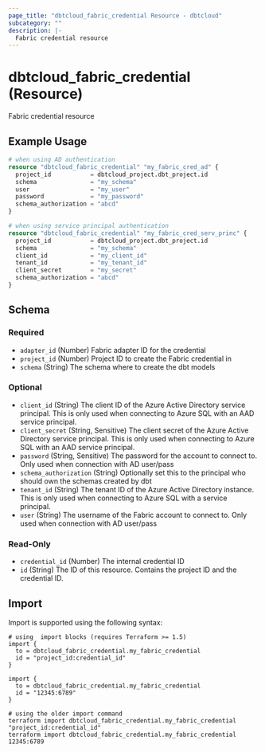 ```yaml
---
page_title: "dbtcloud_fabric_credential Resource - dbtcloud"
subcategory: ""
description: |-
  Fabric credential resource
---
```


# dbtcloud_fabric_credential (Resource)


Fabric credential resource

## Example Usage

```terraform
# when using AD authentication
resource "dbtcloud_fabric_credential" "my_fabric_cred_ad" {
  project_id           = dbtcloud_project.dbt_project.id
  schema               = "my_schema"
  user                 = "my_user"
  password             = "my_password"
  schema_authorization = "abcd"
}

# when using service principal authentication
resource "dbtcloud_fabric_credential" "my_fabric_cred_serv_princ" {
  project_id           = dbtcloud_project.dbt_project.id
  schema               = "my_schema"
  client_id            = "my_client_id"
  tenant_id            = "my_tenant_id"
  client_secret        = "my_secret"
  schema_authorization = "abcd"
}
```

<!-- schema generated by tfplugindocs -->
## Schema

### Required

- `adapter_id` (Number) Fabric adapter ID for the credential
- `project_id` (Number) Project ID to create the Fabric credential in
- `schema` (String) The schema where to create the dbt models

### Optional

- `client_id` (String) The client ID of the Azure Active Directory service principal. This is only used when connecting to Azure SQL with an AAD service principal.
- `client_secret` (String, Sensitive) The client secret of the Azure Active Directory service principal. This is only used when connecting to Azure SQL with an AAD service principal.
- `password` (String, Sensitive) The password for the account to connect to. Only used when connection with AD user/pass
- `schema_authorization` (String) Optionally set this to the principal who should own the schemas created by dbt
- `tenant_id` (String) The tenant ID of the Azure Active Directory instance. This is only used when connecting to Azure SQL with a service principal.
- `user` (String) The username of the Fabric account to connect to. Only used when connection with AD user/pass

### Read-Only

- `credential_id` (Number) The internal credential ID
- `id` (String) The ID of this resource. Contains the project ID and the credential ID.

## Import

Import is supported using the following syntax:

```shell
# using  import blocks (requires Terraform >= 1.5)
import {
  to = dbtcloud_fabric_credential.my_fabric_credential
  id = "project_id:credential_id"
}

import {
  to = dbtcloud_fabric_credential.my_fabric_credential
  id = "12345:6789"
}

# using the older import command
terraform import dbtcloud_fabric_credential.my_fabric_credential "project_id:credential_id"
terraform import dbtcloud_fabric_credential.my_fabric_credential 12345:6789
```
